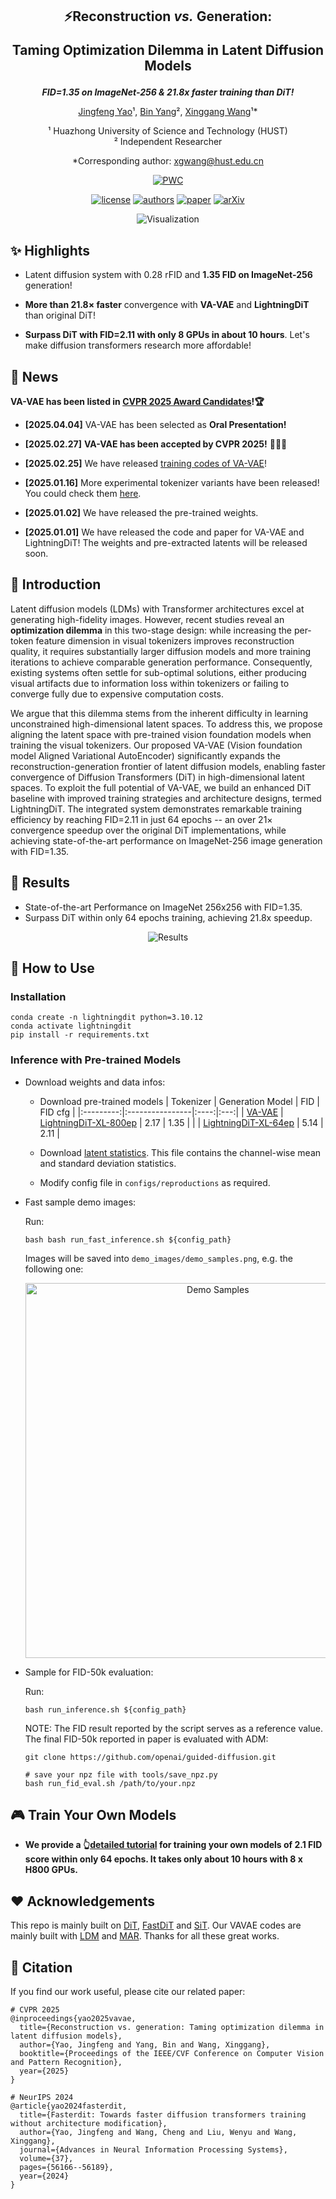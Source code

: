 <div align="center">

<h2>⚡Reconstruction <i>vs.</i> Generation:

Taming Optimization Dilemma in Latent Diffusion Models</h2>

**_FID=1.35 on ImageNet-256 & 21.8x faster training than DiT!_**

[Jingfeng Yao](https://github.com/JingfengYao)¹, [Bin Yang](https://www.cs.toronto.edu/~byang/)², [Xinggang Wang](https://xwcv.github.io/index.htm)¹*

¹ ​Huazhong University of Science and Technology (HUST)  
² ​Independent Researcher

*Corresponding author: xgwang@hust.edu.cn

[![PWC](https://img.shields.io/endpoint.svg?url=https://paperswithcode.com/badge/reconstruction-vs-generation-taming-1/image-generation-on-imagenet-256x256)](https://paperswithcode.com/sota/image-generation-on-imagenet-256x256?p=reconstruction-vs-generation-taming-1)
<!-- [![arXiv](https://img.shields.io/badge/arXiv-VA_VAE-b31b1b.svg)]()
[![arXiv](https://img.shields.io/badge/arXiv-FasterDiT-b31b1b.svg)](https://arxiv.org/abs/2410.10356) -->
[![license](https://img.shields.io/badge/license-MIT-blue)](LICENSE)
[![authors](https://img.shields.io/badge/by-hustvl-green)](https://github.com/hustvl)
[![paper](https://img.shields.io/badge/CVPR'25-VA_VAE-b31b1b.svg)](https://arxiv.org/abs/2501.01423)
[![arXiv](https://img.shields.io/badge/NeurIPS'24-FasterDiT-b31b1b.svg)](https://arxiv.org/abs/2410.10356)




</div>
<div align="center">
<img src="images/vis.png" alt="Visualization">
</div>

## ✨ Highlights

- Latent diffusion system with 0.28 rFID and **1.35 FID on ImageNet-256** generation!

- **More than 21.8× faster** convergence with **VA-VAE** and **LightningDiT** than original DiT!

- **Surpass DiT with FID=2.11 with only 8 GPUs in about 10 hours**. Let's make diffusion transformers research more affordable!

## 📰 News

**VA-VAE has been listed in [CVPR 2025 Award Candidates](https://cvpr.thecvf.com/virtual/2025/events/AwardCandidates2025)!🏆**

- **[2025.04.04]** VA-VAE has been selected as **Oral Presentation!** 

- **[2025.02.27]** **VA-VAE has been accepted by CVPR 2025!** 🎉🎉🎉

- **[2025.02.25]** We have released [training codes of VA-VAE](vavae)!

- **[2025.01.16]** More experimental tokenizer variants have been released! You could check them [here](https://huggingface.co/hustvl/va-vae-imagenet256-experimental-variants/tree/main).

- **[2025.01.02]** We have released the pre-trained weights.

- **[2025.01.01]** We have released the code and paper for VA-VAE and LightningDiT! The weights and pre-extracted latents will be released soon.

## 📄 Introduction

Latent diffusion models (LDMs) with Transformer architectures excel at generating high-fidelity images. However, recent studies reveal an **optimization dilemma** in this two-stage design: while increasing the per-token feature dimension in visual tokenizers improves reconstruction quality, it requires substantially larger diffusion models and more training iterations to achieve comparable generation performance.
Consequently, existing systems often settle for sub-optimal solutions, either producing visual artifacts due to information loss within tokenizers or failing to converge fully due to expensive computation costs.

We argue that this dilemma stems from the inherent difficulty in learning unconstrained high-dimensional latent spaces. To address this, we propose aligning the latent space with pre-trained vision foundation models when training the visual tokenizers. Our proposed VA-VAE (Vision foundation model Aligned Variational AutoEncoder) significantly expands the reconstruction-generation frontier of latent diffusion models, enabling faster convergence of Diffusion Transformers (DiT) in high-dimensional latent spaces.
To exploit the full potential of VA-VAE, we build an enhanced DiT baseline with improved training strategies and architecture designs, termed LightningDiT.
The integrated system demonstrates remarkable training efficiency by reaching FID=2.11 in just 64 epochs -- an over 21× convergence speedup over the original DiT implementations, while achieving state-of-the-art performance on ImageNet-256 image generation with FID=1.35.

## 📝 Results

- State-of-the-art Performance on ImageNet 256x256 with FID=1.35.
- Surpass DiT within only 64 epochs training, achieving 21.8x speedup.

<div align="center">
<img src="images/results.png" alt="Results">
</div>

## 🎯 How to Use

### Installation

```
conda create -n lightningdit python=3.10.12
conda activate lightningdit
pip install -r requirements.txt
```


### Inference with Pre-trained Models

- Download weights and data infos:

    - Download pre-trained models
        | Tokenizer | Generation Model | FID | FID cfg |
        |:---------:|:----------------|:----:|:---:|
        | [VA-VAE](https://huggingface.co/hustvl/vavae-imagenet256-f16d32-dinov2/blob/main/vavae-imagenet256-f16d32-dinov2.pt) | [LightningDiT-XL-800ep](https://huggingface.co/hustvl/lightningdit-xl-imagenet256-800ep/blob/main/lightningdit-xl-imagenet256-800ep.pt) | 2.17 | 1.35 |
        |           | [LightningDiT-XL-64ep](https://huggingface.co/hustvl/lightningdit-xl-imagenet256-64ep/blob/main/lightningdit-xl-imagenet256-64ep.pt) | 5.14 | 2.11 |

    - Download [latent statistics](https://huggingface.co/hustvl/vavae-imagenet256-f16d32-dinov2/blob/main/latents_stats.pt). This file contains the channel-wise mean and standard deviation statistics.

    - Modify config file in ``configs/reproductions`` as required. 

- Fast sample demo images:

    Run:
    ```
    bash bash run_fast_inference.sh ${config_path}
    ```
    Images will be saved into ``demo_images/demo_samples.png``, e.g. the following one:
    <div align="center">
    <img src="images/demo_samples.png" alt="Demo Samples" width="600">
    </div>

- Sample for FID-50k evaluation:
    
    Run:
    ```
    bash run_inference.sh ${config_path}
    ```
    NOTE: The FID result reported by the script serves as a reference value. The final FID-50k reported in paper is evaluated with ADM:

    ```
    git clone https://github.com/openai/guided-diffusion.git
    
    # save your npz file with tools/save_npz.py
    bash run_fid_eval.sh /path/to/your.npz
    ```

## 🎮 Train Your Own Models

 
- **We provide a 👆[detailed tutorial](docs/tutorial.md) for training your own models of 2.1 FID score within only 64 epochs. It takes only about 10 hours with 8 x H800 GPUs.** 


## ❤️ Acknowledgements

This repo is mainly built on [DiT](https://github.com/facebookresearch/DiT), [FastDiT](https://github.com/chuanyangjin/fast-DiT) and [SiT](https://github.com/willisma/SiT). Our VAVAE codes are mainly built with [LDM](https://github.com/CompVis/latent-diffusion) and [MAR](https://github.com/LTH14/mar). Thanks for all these great works.

## 📝 Citation

If you find our work useful, please cite our related paper:

```
# CVPR 2025
@inproceedings{yao2025vavae,
  title={Reconstruction vs. generation: Taming optimization dilemma in latent diffusion models},
  author={Yao, Jingfeng and Yang, Bin and Wang, Xinggang},
  booktitle={Proceedings of the IEEE/CVF Conference on Computer Vision and Pattern Recognition},
  year={2025}
}

# NeurIPS 2024
@article{yao2024fasterdit,
  title={Fasterdit: Towards faster diffusion transformers training without architecture modification},
  author={Yao, Jingfeng and Wang, Cheng and Liu, Wenyu and Wang, Xinggang},
  journal={Advances in Neural Information Processing Systems},
  volume={37},
  pages={56166--56189},
  year={2024}
}
```
